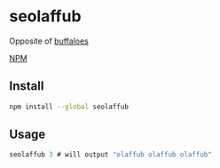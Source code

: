 # seolaffub

Opposite of [buffaloes](https://github.com/jonbri/buffaloes)

[NPM](https://www.npmjs.com/package/seolaffub)

## Install

```sh
npm install --global seolaffub
```

## Usage

```js
seolaffub 3 # will output "olaffub olaffub olaffub"
```

